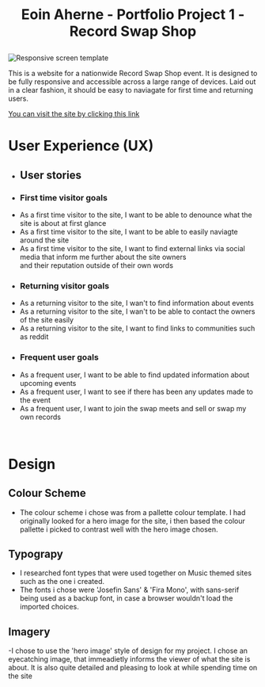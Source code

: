 # <p align="center"> Eoin Aherne - Portfolio Project 1 - Record Swap Shop </p>


![Responsive screen template](../portfolio-project-one/assets/images/responsive-screens-template.jpg) 


This is a website for a nationwide Record Swap Shop event. It is designed to be fully responsive and accessible across a large range of devices. Laid out in a clear fashion, it should be easy to naviagate for first time and returning users. 

[You can visit the site by clicking this link](https://eoinaherne.github.io/portfolio-project-one/index.html)


# User Experience (UX) 

* ## User stories

* ### First time visitor goals
    
-   As a first time visitor to the site, I want to be able to denounce what the site is about at first glance
-   As a first time visitor to the site, I want to be able to easily naviagte around the site
-   As a first time visitor to the site, I want to find external links via social media that inform me further about the site owners  
    and their reputation outside of their own words

* ### Returning visitor goals

- As a returning visitor to the site, I wan't to find information about events
- As a returning visitor to the site, I wan't to be able to contact the owners of the site easily     
- As a returning visitor to the site, I want to find links to communities such as reddit 

* ### Frequent user goals

- As a frequent user, I want to be able to find updated information about upcoming events
- As a frequent user, I want to see if there has been any updates made to the event
- As a frequent user, I want to join the swap meets and sell or swap my own records

<br>

# Design

## Colour Scheme

- The colour scheme i chose was from a pallette colour template. I had originally looked for a hero image for the site, i then based the colour pallette i picked to contrast well with the hero image chosen.

## Typograpy

- I researched font types that were used together on Music themed sites such as the one i created. 
- The fonts i chose were 'Josefin Sans' & 'Fira Mono', with sans-serif being used as a backup font, in case a browser wouldn't load the imported choices.

## Imagery 

-I chose to use the 'hero image' style of design for my project. I chose an eyecatching image, that immeadietly informs the viewer of what the site is about. It is also quite detailed and pleasing to look at while spending time on the site